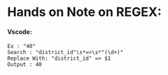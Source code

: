 # Hands on Note on REGEX:

#### Vscode:

```
Ex : "40"
Search : "district_id"\s*=>\s*"(\d+)"
Replace With: "district_id" => $1
Output : 40
```
